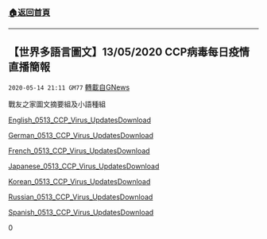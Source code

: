 ###  [:house:返回首頁](https://github.com/ourhimalayas/txt)
---

## 【世界多語言圖文】13/05/2020 CCP病毒每日疫情直播簡報
`2020-05-14 21:11 GM77` [轉載自GNews](https://gnews.org/zh-hant/203687/)

戰友之家圖文摘要組及小語種組

[English\_0513\_CCP\_Virus\_Updates](https://s3.amazonaws.com/gnews-media-offload/wp-content/uploads/2020/05/14210558/English_0513_CCP_Virus_Updates.pdf)[Download](https://s3.amazonaws.com/gnews-media-offload/wp-content/uploads/2020/05/14210558/English_0513_CCP_Virus_Updates.pdf)

[German\_0513\_CCP\_Virus\_Updates](https://s3.amazonaws.com/gnews-media-offload/wp-content/uploads/2020/05/14210605/German_0513_CCP_Virus_Updates_-.pdf)[Download](https://s3.amazonaws.com/gnews-media-offload/wp-content/uploads/2020/05/14210605/German_0513_CCP_Virus_Updates_-.pdf)

[French\_0513\_CCP\_Virus\_Updates](https://s3.amazonaws.com/gnews-media-offload/wp-content/uploads/2020/05/14210608/French_0513_CCP_Virus_Updates.pdf)[Download](https://s3.amazonaws.com/gnews-media-offload/wp-content/uploads/2020/05/14210608/French_0513_CCP_Virus_Updates.pdf)

[Japanese\_0513\_CCP\_Virus\_Updates](https://s3.amazonaws.com/gnews-media-offload/wp-content/uploads/2020/05/14210611/Japanese_0513_CCP_Virus_Updates.pdf)[Download](https://s3.amazonaws.com/gnews-media-offload/wp-content/uploads/2020/05/14210611/Japanese_0513_CCP_Virus_Updates.pdf)

[Korean\_0513\_CCP\_Virus\_Updates](https://s3.amazonaws.com/gnews-media-offload/wp-content/uploads/2020/05/14210614/Korean0513_CCP_Virus_Updates.pdf)[Download](https://s3.amazonaws.com/gnews-media-offload/wp-content/uploads/2020/05/14210614/Korean0513_CCP_Virus_Updates.pdf)

[Russian\_0513\_CCP\_Virus\_Updates](https://s3.amazonaws.com/gnews-media-offload/wp-content/uploads/2020/05/14210617/Russian_0513_CCP_Virus_Updates.pdf)[Download](https://s3.amazonaws.com/gnews-media-offload/wp-content/uploads/2020/05/14210617/Russian_0513_CCP_Virus_Updates.pdf)

[Spanish\_0513\_CCP\_Virus\_Updates](https://s3.amazonaws.com/gnews-media-offload/wp-content/uploads/2020/05/14210622/Spanish0513_CCP_Virus_Updates.pdf)[Download](https://s3.amazonaws.com/gnews-media-offload/wp-content/uploads/2020/05/14210622/Spanish0513_CCP_Virus_Updates.pdf)



0
